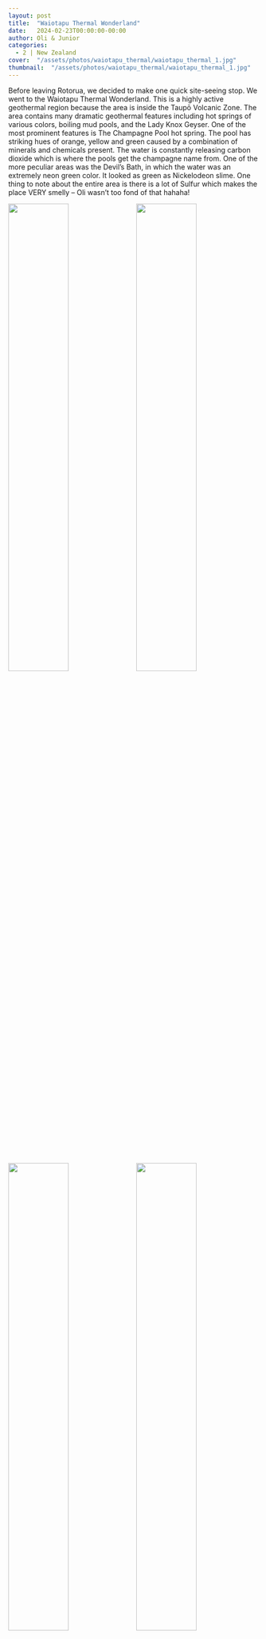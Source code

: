 ```yaml
---
layout: post
title:  "Waiotapu Thermal Wonderland"
date:   2024-02-23T00:00:00-00:00
author: Oli & Junior
categories:
  - 2 | New Zealand
cover:  "/assets/photos/waiotapu_thermal/waiotapu_thermal_1.jpg"
thumbnail:  "/assets/photos/waiotapu_thermal/waiotapu_thermal_1.jpg"
---
```


Before leaving Rotorua, we decided to make one quick site-seeing stop. We went to the Waiotapu Thermal Wonderland. This is a highly active geothermal region because the area is inside the Taupō Volcanic Zone. The area contains many dramatic geothermal features including hot springs of various colors, boiling mud pools, and the Lady Knox Geyser. One of the most prominent features is The Champagne Pool hot spring. The pool has striking hues of orange, yellow and green caused by a combination of minerals and chemicals present. The water is constantly releasing carbon dioxide which is where the pools get the champagne name from. One of the more peculiar areas was the Devil’s Bath, in which the water was an extremely neon green color. It looked as green as Nickelodeon slime. One thing to note about the entire area is there is a lot of Sulfur which makes the place VERY smelly – Oli wasn’t too fond of that hahaha!

<div float="left">
  <img src="/oli-jr-travel/assets/photos/waiotapu_thermal/waiotapu_thermal_1.jpg" style="float:left; width:49%; margin-bottom:10px" />
  <img src="/oli-jr-travel/assets/photos/waiotapu_thermal/waiotapu_thermal_2.jpg" style="float:right; width:49%; margin-bottom:10px" />
</div>
<div float="left">
  <img src="/oli-jr-travel/assets/photos/waiotapu_thermal/waiotapu_thermal_3.jpg" style="float:left; width:49%; margin-bottom:10px" />
  <img src="/oli-jr-travel/assets/photos/waiotapu_thermal/waiotapu_thermal_4.jpg" style="float:right; width:49%; margin-bottom:10px" />
</div>
<div float="left">
  <img src="/oli-jr-travel/assets/photos/waiotapu_thermal/waiotapu_thermal_5.jpg" style="float:left; width:49%; margin-bottom:10px" />
  <img src="/oli-jr-travel/assets/photos/waiotapu_thermal/waiotapu_thermal_6.jpg" style="float:right; width:49%; margin-bottom:10px" />
</div>
<br clear="all" />

__Español__

Antes de salir de Rotorua, decidimos hacer una parada rápida para ver el sitio. Fuimos al país de las maravillas termales de Waiotapu. Esta es una región geotérmica muy activa porque el área está dentro de la Zona Volcánica de Taupō. El área contiene muchas características geotérmicas espectaculares, que incluyen aguas termales de varios colores, piscinas de barro hirviendo y el géiser Lady Knox. Una de las características más destacadas son las aguas termales The Champagne Pool. La piscina tiene llamativos tonos de naranja, amarillo y verde causados por una combinación de minerales y químicos presentes. El agua libera constantemente dióxido de carbono, de ahí el nombre de champán de las piscinas. Una de las zonas más peculiares era el Baño del Diablo, en el que el agua era de un color verde extremadamente neón. Parecía tan verde como la baba de Nickelodeon. Una cosa a tener en cuenta sobre toda el área es que hay mucho azufre, lo que hace que el lugar huela MUY mal. A Oli no le gustó mucho eso, ¡jajaja!
